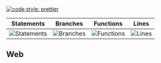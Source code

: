 [![code style: prettier](https://img.shields.io/badge/code_style-prettier-ff69b4.svg?style=flat-square)](https://github.com/prettier/prettier)

| Statements                                    | Branches                                  | Functions                                   | Lines                               |
| --------------------------------------------- | ----------------------------------------- | ------------------------------------------- | ----------------------------------- |
| ![Statements](https://img.shields.io/badge/Coverage-32.84%25-red.svg 'Make me better!') | ![Branches](https://img.shields.io/badge/Coverage-23.08%25-red.svg 'Make me better!') | ![Functions](https://img.shields.io/badge/Coverage-21.78%25-red.svg 'Make me better!') | ![Lines](https://img.shields.io/badge/Coverage-32.89%25-red.svg 'Make me better!') |

## Web
